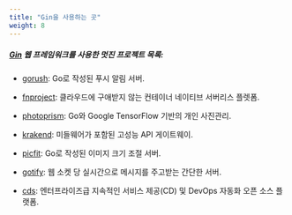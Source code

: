 ```yaml
---
title: "Gin을 사용하는 곳"
weight: 8
---
```


##### [Gin](https://github.com/gin-gonic/gin) 웹 프레임워크를 사용한 멋진 프로젝트 목록:

* [gorush](https://github.com/appleboy/gorush): Go로 작성된 푸시 알림 서버.

* [fnproject](https://github.com/fnproject/fn): 클라우드에 구애받지 않는 컨테이너 네이티브 서버리스 플렛폼.

* [photoprism](https://github.com/photoprism/photoprism): Go와 Google TensorFlow 기반의 개인 사진관리.

* [krakend](https://github.com/devopsfaith/krakend): 미들웨어가 포함된 고성능 API 게이트웨이.

* [picfit](https://github.com/thoas/picfit): Go로 작성된 이미지 크기 조절 서버.

* [gotify](https://github.com/gotify/server): 웹 소켓 당 실시간으로 메시지를 주고받는 간단한 서버.

* [cds](https://github.com/ovh/cds): 엔터프라이즈급 지속적인 서비스 제공(CD) 및 DevOps 자동화 오픈 소스 플랫폼.
